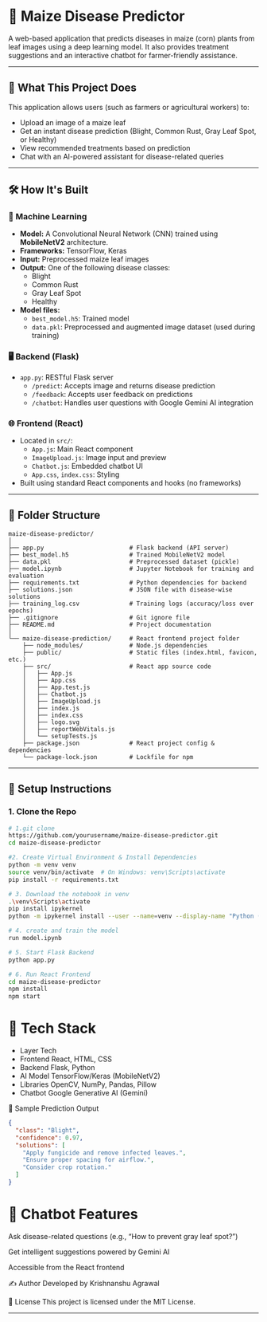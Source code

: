 # 🌽 Maize Disease Predictor

A web-based application that predicts diseases in maize (corn) plants from leaf images using a deep learning model. It also provides treatment suggestions and an interactive chatbot for farmer-friendly assistance.

---

## 🚀 What This Project Does

This application allows users (such as farmers or agricultural workers) to:

- Upload an image of a maize leaf
- Get an instant disease prediction (Blight, Common Rust, Gray Leaf Spot, or Healthy)
- View recommended treatments based on prediction
- Chat with an AI-powered assistant for disease-related queries

---

## 🛠️ How It's Built

### 🧠 Machine Learning

- **Model:** A Convolutional Neural Network (CNN) trained using **MobileNetV2** architecture.
- **Frameworks:** TensorFlow, Keras
- **Input:** Preprocessed maize leaf images
- **Output:** One of the following disease classes:
  - Blight
  - Common Rust
  - Gray Leaf Spot
  - Healthy
- **Model files:**
  - `best_model.h5`: Trained model
  - `data.pkl`: Preprocessed and augmented image dataset (used during training)

### 🖥️ Backend (Flask)

- `app.py`: RESTful Flask server
  - `/predict`: Accepts image and returns disease prediction
  - `/feedback`: Accepts user feedback on predictions
  - `/chatbot`: Handles user questions with Google Gemini AI integration

### 🌐 Frontend (React)

- Located in `src/`:
  - `App.js`: Main React component
  - `ImageUpload.js`: Image input and preview
  - `Chatbot.js`: Embedded chatbot UI
  - `App.css`, `index.css`: Styling
- Built using standard React components and hooks (no frameworks)

---

## 📁 Folder Structure
```
maize-disease-predictor/
│
├── app.py                        # Flask backend (API server)
├── best_model.h5                 # Trained MobileNetV2 model
├── data.pkl                      # Preprocessed dataset (pickle)
├── model.ipynb                   # Jupyter Notebook for training and evaluation
├── requirements.txt              # Python dependencies for backend
├── solutions.json                # JSON file with disease-wise solutions
├── training_log.csv              # Training logs (accuracy/loss over epochs)
├── .gitignore                    # Git ignore file
├── README.md                     # Project documentation
│
└── maize-disease-prediction/     # React frontend project folder
    ├── node_modules/             # Node.js dependencies
    ├── public/                   # Static files (index.html, favicon, etc.)
    ├── src/                      # React app source code
    │   ├── App.js
    │   ├── App.css
    │   ├── App.test.js
    │   ├── Chatbot.js
    │   ├── ImageUpload.js
    │   ├── index.js
    │   ├── index.css
    │   ├── logo.svg
    │   ├── reportWebVitals.js
    │   └── setupTests.js
    ├── package.json              # React project config & dependencies
    └── package-lock.json         # Lockfile for npm
```
---

## 🔧 Setup Instructions

### 1. Clone the Repo

```bash
# 1.git clone 
https://github.com/yourusername/maize-disease-predictor.git
cd maize-disease-predictor

#2. Create Virtual Environment & Install Dependencies
python -m venv venv
source venv/bin/activate  # On Windows: venv\Scripts\activate
pip install -r requirements.txt

# 3. Download the notebook in venv
.\venv\Scripts\activate
pip install ipykernel
python -m ipykernel install --user --name=venv --display-name "Python (venv)"

# 4. create and train the model
run model.ipynb

# 5. Start Flask Backend
python app.py

# 6. Run React Frontend
cd maize-disease-predictor
npm install
npm start
```

# 📌 Tech Stack

- Layer	Tech
- Frontend	React, HTML, CSS
- Backend	Flask, Python
- AI Model	TensorFlow/Keras (MobileNetV2)
- Libraries	OpenCV, NumPy, Pandas, Pillow
- Chatbot	Google Generative AI (Gemini)

🧪 Sample Prediction Output
```json
{
  "class": "Blight",
  "confidence": 0.97,
  "solutions": [
    "Apply fungicide and remove infected leaves.",
    "Ensure proper spacing for airflow.",
    "Consider crop rotation."
  ]
}
```

# 🤖 Chatbot Features
Ask disease-related questions (e.g., “How to prevent gray leaf spot?”)

Get intelligent suggestions powered by Gemini AI

Accessible from the React frontend

✍️ Author
Developed by Krishnanshu Agrawal

📜 License
This project is licensed under the MIT License.


---

